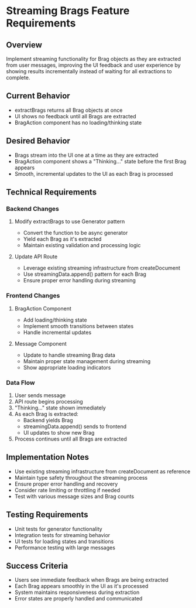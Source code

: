 # Streaming Brags Feature Requirements

## Overview
Implement streaming functionality for Brag objects as they are extracted from user messages, improving the UI feedback and user experience by showing results incrementally instead of waiting for all extractions to complete.

## Current Behavior
- extractBrags returns all Brag objects at once
- UI shows no feedback until all Brags are extracted
- BragAction component has no loading/thinking state

## Desired Behavior
- Brags stream into the UI one at a time as they are extracted
- BragAction component shows a "Thinking..." state before the first Brag appears
- Smooth, incremental updates to the UI as each Brag is processed

## Technical Requirements

### Backend Changes
1. Modify extractBrags to use Generator pattern
   - Convert the function to be async generator
   - Yield each Brag as it's extracted
   - Maintain existing validation and processing logic

2. Update API Route
   - Leverage existing streaming infrastructure from createDocument
   - Use streamingData.append() pattern for each Brag
   - Ensure proper error handling during streaming

### Frontend Changes
1. BragAction Component
   - Add loading/thinking state
   - Implement smooth transitions between states
   - Handle incremental updates

2. Message Component
   - Update to handle streaming Brag data
   - Maintain proper state management during streaming
   - Show appropriate loading indicators

### Data Flow
1. User sends message
2. API route begins processing
3. "Thinking..." state shown immediately
4. As each Brag is extracted:
   - Backend yields Brag
   - streamingData.append() sends to frontend
   - UI updates to show new Brag
5. Process continues until all Brags are extracted

## Implementation Notes
- Use existing streaming infrastructure from createDocument as reference
- Maintain type safety throughout the streaming process
- Ensure proper error handling and recovery
- Consider rate limiting or throttling if needed
- Test with various message sizes and Brag counts

## Testing Requirements
- Unit tests for generator functionality
- Integration tests for streaming behavior
- UI tests for loading states and transitions
- Performance testing with large messages

## Success Criteria
- Users see immediate feedback when Brags are being extracted
- Each Brag appears smoothly in the UI as it's processed
- System maintains responsiveness during extraction
- Error states are properly handled and communicated
